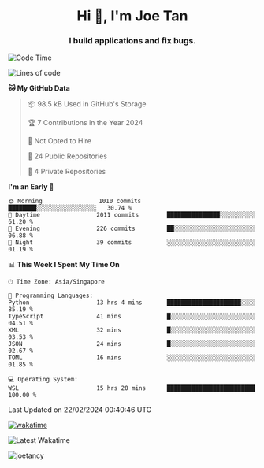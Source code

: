 <h1 align="center">Hi 👋, I'm Joe Tan</h1>
<h3 align="center">I build applications and fix bugs.</h3>

<!--START_SECTION:waka-->
![Code Time](http://img.shields.io/badge/Code%20Time-1%2C300%20hrs%2043%20mins-blue)

![Lines of code](https://img.shields.io/badge/From%20Hello%20World%20I%27ve%20Written-46.5%20million%20lines%20of%20code-blue)

**🐱 My GitHub Data** 

> 📦 98.5 kB Used in GitHub's Storage 
 > 
> 🏆 7 Contributions in the Year 2024
 > 
> 🚫 Not Opted to Hire
 > 
> 📜 24 Public Repositories 
 > 
> 🔑 4 Private Repositories 
 > 
**I'm an Early 🐤** 

```text
🌞 Morning                1010 commits        ████████░░░░░░░░░░░░░░░░░   30.74 % 
🌆 Daytime                2011 commits        ███████████████░░░░░░░░░░   61.20 % 
🌃 Evening                226 commits         ██░░░░░░░░░░░░░░░░░░░░░░░   06.88 % 
🌙 Night                  39 commits          ░░░░░░░░░░░░░░░░░░░░░░░░░   01.19 % 
```


📊 **This Week I Spent My Time On** 

```text
🕑︎ Time Zone: Asia/Singapore

💬 Programming Languages: 
Python                   13 hrs 4 mins       █████████████████████░░░░   85.19 % 
TypeScript               41 mins             █░░░░░░░░░░░░░░░░░░░░░░░░   04.51 % 
XML                      32 mins             █░░░░░░░░░░░░░░░░░░░░░░░░   03.53 % 
JSON                     24 mins             █░░░░░░░░░░░░░░░░░░░░░░░░   02.67 % 
TOML                     16 mins             ░░░░░░░░░░░░░░░░░░░░░░░░░   01.85 % 

💻 Operating System: 
WSL                      15 hrs 20 mins      █████████████████████████   100.00 % 
```


 Last Updated on 22/02/2024 00:40:46 UTC
<!--END_SECTION:waka-->
[![wakatime](https://wakatime.com/badge/user/e0e3a0f0-6d69-4241-946d-0baaf7b91278.svg)](https://wakatime.com/@e0e3a0f0-6d69-4241-946d-0baaf7b91278)

![Latest Wakatime](https://github.com/joetancy/joetancy/workflows/Latest%20Wakatime/badge.svg)

<p align="left"> <img src="https://komarev.com/ghpvc/?username=joetancy" alt="joetancy" /> </p>

